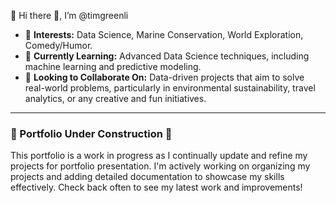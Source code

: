 👋 Hi there 👋, I’m @timgreenli

- 👀 **Interests:** Data Science, Marine Conservation, World Exploration, Comedy/Humor.
- 🌱 **Currently Learning:** Advanced Data Science techniques, including machine learning and predictive modeling.
- 💼 **Looking to Collaborate On:** Data-driven projects that aim to solve real-world problems, particularly in environmental sustainability, travel analytics, or any creative and fun initiatives.

- ---

### 🚧 Portfolio Under Construction 🚧

This portfolio is a work in progress as I continually update and refine my projects for portfolio presentation. I'm actively working on organizing my projects and adding detailed documentation to showcase my skills effectively. Check back often to see my latest work and improvements!

<!---
timgreenli/timgreenli is a ✨ special ✨ repository because its `README.md` (this file) appears on your GitHub profile.
You can click the Preview link to take a look at your changes.
--->
